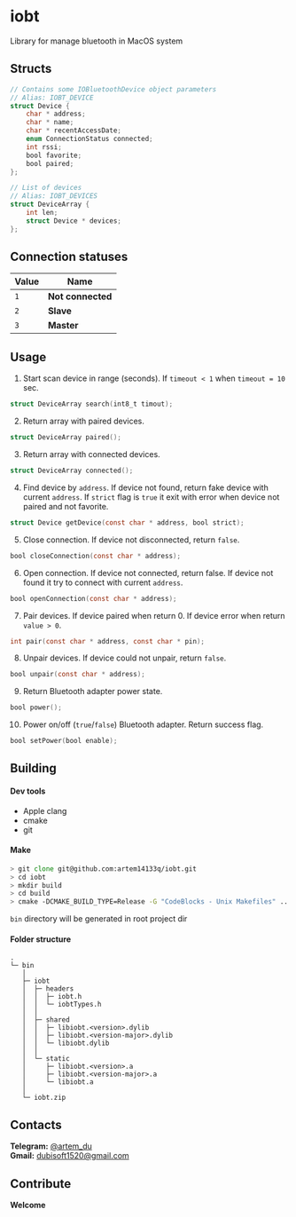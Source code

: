 # iobt
Library for manage bluetooth in MacOS system

## Structs

```objectivec
// Contains some IOBluetoothDevice object parameters
// Alias: IOBT_DEVICE
struct Device {
    char * address;
    char * name;
    char * recentAccessDate;
    enum ConnectionStatus connected;
    int rssi;
    bool favorite; 
    bool paired; 
};

// List of devices
// Alias: IOBT_DEVICES
struct DeviceArray {
    int len;
    struct Device * devices;
};
```

## Connection statuses

| Value | Name              |
| ----- | ----------------- |
| `1`   | **Not connected** |
| `2`   | **Slave**         |
| `3`   | **Master**        |


## Usage

1. Start scan device in range (seconds). If `timeout < 1` when `timeout = 10` sec.
```objectivec
struct DeviceArray search(int8_t timout);
```

2. Return array with paired devices.
```objectivec
struct DeviceArray paired();
```

3. Return array with connected devices.
```objectivec
struct DeviceArray connected();
```

4. Find device by `address`. If device not found, return fake device with current `address`.
   If `strict` flag is `true` it exit with error when device not paired and not favorite.
```objectivec
struct Device getDevice(const char * address, bool strict);
```

5. Close connection. If device not disconnected, return `false`.
```objectivec
bool closeConnection(const char * address);
```

6. Open connection. If device not connected, return false. If device not found it try to connect with current `address`.
```objectivec
bool openConnection(const char * address);
```

7. Pair devices. If device paired when return 0. If device error when return `value > 0`.
```objectivec
int pair(const char * address, const char * pin);
```

8. Unpair devices. If device could not unpair, return `false`.
```objectivec
bool unpair(const char * address);
```

9. Return Bluetooth adapter power state.
```objectivec
bool power();
```

10. Power on/off (`true`/`false`) Bluetooth adapter. Return success flag.
```objectivec
bool setPower(bool enable);
```

## Building

#### Dev tools

* Apple clang
* cmake
* git

#### Make

```zsh
> git clone git@github.com:artem14133q/iobt.git
> cd iobt
> mkdir build
> cd build
> cmake -DCMAKE_BUILD_TYPE=Release -G "CodeBlocks - Unix Makefiles" .. --build . --target all -- -j 1
```

`bin` directory will be generated in root project dir 

#### Folder structure

```
.
└─ bin
   │
   ├─ iobt
   │  ├─ headers
   │  │  ├─ iobt.h
   │  │  └─ iobtTypes.h
   │  │
   │  ├─ shared
   │  │  ├─ libiobt.<version>.dylib
   │  │  ├─ libiobt.<version-major>.dylib
   │  │  └─ libiobt.dylib
   │  │
   │  └─ static
   │     ├─ libiobt.<version>.a
   │     ├─ libiobt.<version-major>.a
   │     └─ libiobt.a
   │  
   └─ iobt.zip
```

## Contacts

**Telegram:** <a href="https://t.me/artem14133q">@artem_du</a> <br>
**Gmail:** <a href="mailto:dubisoft1520@gmail.com">dubisoft1520@gmail.com</a>

## Contribute

**Welcome**
